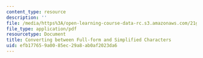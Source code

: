```yaml
---
content_type: resource
description: ''
file: /media/https%3A/open-learning-course-data-rc.s3.amazonaws.com/21g-107-chinese-i-streamlined-fall-2014/efb177659a0085ec29a8ab0af2023da6_MIT21G_107F14_Coverting.pdf
file_type: application/pdf
resourcetype: Document
title: Converting between Full-form and Simplified Characters
uid: efb17765-9a00-85ec-29a8-ab0af2023da6
---
```

